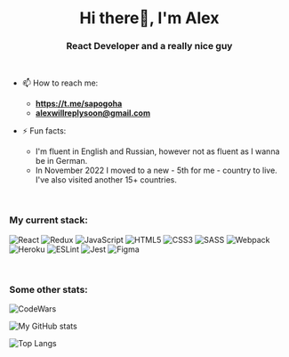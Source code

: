 <h1 align="center">Hi there👋, I'm Alex</h1>
<h3 align="center">React Developer and a really nice guy</h3>

<br/>

- 📫 How to reach me:

  - **https://t.me/sapogoha**
  - **alexwillreplysoon@gmail.com**

- ⚡ Fun facts:
  - I'm fluent in English and Russian, however not as fluent as I wanna be in German.
  - In November 2022 I moved to a new - 5th for me - country to live. I've also visited another 15+ countries.

<br/>

### My current stack:

![React](https://img.shields.io/badge/react-%2320232a.svg?style=for-the-badge&logo=react&logoColor=%2361DAFB)
![Redux](https://img.shields.io/badge/redux-%23593d88.svg?style=for-the-badge&logo=redux&logoColor=white)
![JavaScript](https://img.shields.io/badge/javascript-%23323330.svg?style=for-the-badge&logo=javascript&logoColor=%23F7DF1E)
![HTML5](https://img.shields.io/badge/html5-%23E34F26.svg?style=for-the-badge&logo=html5&logoColor=white)
![CSS3](https://img.shields.io/badge/css3-%231572B6.svg?style=for-the-badge&logo=css3&logoColor=white)
![SASS](https://img.shields.io/badge/SASS-hotpink.svg?style=for-the-badge&logo=SASS&logoColor=white)
![Webpack](https://img.shields.io/badge/webpack-%238DD6F9.svg?style=for-the-badge&logo=webpack&logoColor=black)
![Heroku](https://img.shields.io/badge/heroku-%23430098.svg?style=for-the-badge&logo=heroku&logoColor=white)
![ESLint](https://img.shields.io/badge/ESLint-4B3263?style=for-the-badge&logo=eslint&logoColor=white)
![Jest](https://img.shields.io/badge/-jest-%23C21325?style=for-the-badge&logo=jest&logoColor=white)
![Figma](https://img.shields.io/badge/figma-%23F24E1E.svg?style=for-the-badge&logo=figma&logoColor=white)

<br/>

### Some other stats:

![CodeWars](https://www.codewars.com/users/Sapogoha/badges//small)

![My GitHub stats](https://github-readme-stats.vercel.app/api?username=sapogoha)

![Top Langs](https://github-readme-stats.vercel.app/api/top-langs/?username=sapogoha&layout=compact)
